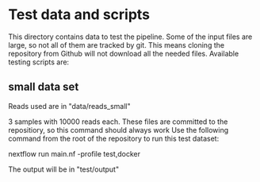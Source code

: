 # Test data and scripts

This directory contains data to test the pipeline.
Some of the input files are large, so not all of them are tracked by git.
This means cloning the repository from Github will not download all the needed files.
Available testing scripts are:

## small data set

Reads used are in "data/reads_small"

3 samples with 10000 reads each.
These files are committed to the repositiory, so this command should always work
Use the following command from the root of the repository to run this test dataset:

nextflow run main.nf -profile test,docker

The output will be in "test/output"
